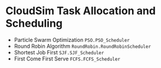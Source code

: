 # CloudSim Task Allocation and Scheduling

* Particle Swarm Optimization `PSO.PSO_Scheduler`
* Round Robin Algorithm       `RoundRobin.RoundRobinScheduler`
* Shortest Job First          `SJF.SJF_Scheduler`
* First Come First Serve      `FCFS.FCFS_Scheduler`

